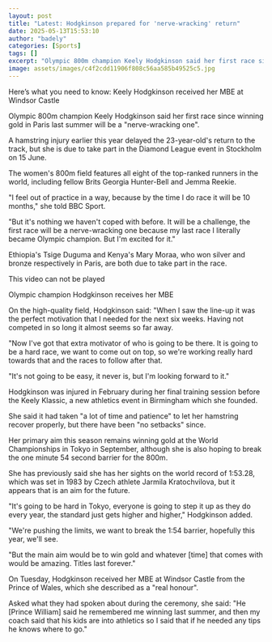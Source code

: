 ```yaml
---
layout: post
title: "Latest: Hodgkinson prepared for 'nerve-wracking' return"
date: 2025-05-13T15:53:10
author: "badely"
categories: [Sports]
tags: []
excerpt: "Olympic 800m champion Keely Hodgkinson said her first race since winning gold in Paris last summer will be a 'nerve-wracking one'."
image: assets/images/c4f2cdd11906f808c56aa585b49525c5.jpg
---
```


Here’s what you need to know: Keely Hodgkinson received her MBE at Windsor Castle 

Olympic 800m champion Keely Hodgkinson said her first race since winning gold in Paris last summer will be a "nerve-wracking one".

A hamstring injury earlier this year delayed the 23-year-old's return to the track, but she is due to take part in the Diamond League event in Stockholm on 15 June.

The women's 800m field features all eight of the top-ranked runners in the world, including fellow Brits Georgia Hunter-Bell and Jemma Reekie.

"I feel out of practice in a way, because by the time I do race it will be 10 months," she told BBC Sport.

"But it's nothing we haven't coped with before. It will be a challenge, the first race will be a nerve-wracking one because my last race I literally became Olympic champion. But I'm excited for it."

Ethiopia's Tsige Duguma and Kenya's Mary Moraa, who won silver and bronze respectively in Paris, are both due to take part in the race.

This video can not be played

Olympic champion Hodgkinson receives her MBE

On the high-quality field, Hodgkinson said: "When I saw the line-up it was the perfect motivation that I needed for the next six weeks. Having not competed in so long it almost seems so far away.

"Now I've got that extra motivator of who is going to be there. It is going to be a hard race, we want to come out on top, so we're working really hard towards that and the races to follow after that. 

"It's not going to be easy, it never is, but I'm looking forward to it."

Hodgkinson was injured in February during her final training session before the Keely Klassic, a new athletics event in Birmingham which she founded.

She said it had taken "a lot of time and patience" to let her hamstring recover properly, but there have been "no setbacks" since.

Her primary aim this season remains winning gold at the World Championships in Tokyo in September, although she is also hoping to break the one minute 54 second barrier for the 800m.

She has previously said she has her sights on the world record of 1:53.28, which was set in 1983 by Czech athlete Jarmila Kratochvilova, but it appears that is an aim for the future.

"It's going to be hard in Tokyo, everyone is going to step it up as they do every year, the standard just gets higher and higher," Hodgkinson added.

"We're pushing the limits, we want to break the 1:54 barrier, hopefully this year, we'll see.

"But the main aim would be to win gold and whatever [time] that comes with would be amazing. Titles last forever."

On Tuesday, Hodgkinson received her MBE at Windsor Castle from the Prince of Wales, which she described as a "real honour".

Asked what they had spoken about during the ceremony, she said: "He [Prince William] said he remembered me winning last summer, and then my coach said that his kids are into athletics so I said that if he needed any tips he knows where to go."

